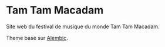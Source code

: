 # Tam Tam Macadam
Site web du festival de musique du monde Tam Tam Macadam.

Theme basé sur [Alembic](https://alembic.darn.es/).

